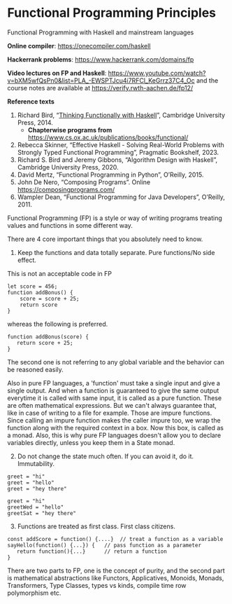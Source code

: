 # Functional Programming Principles

Functional Programming with Haskell and mainstream languages

**Online compiler**: https://onecompiler.com/haskell

**Hackerrank problems**: https://www.hackerrank.com/domains/fp

**Video lectures on FP and Haskell**: https://www.youtube.com/watch?v=bXM5wfQsPn0&list=PLA_-EWSPTJcu4i7RFCl_KeGrrz37C4_Oc and the course notes are available at https://verify.rwth-aachen.de/fp12/

**Reference texts**

1. Richard Bird, “[Thinking Functionally with Haskell](https://elhacker.info/manuales/Lenguajes%20de%20Programacion/Haskell/Thinking%20Functionally%20With%20Haskell.pdf)”, Cambridge University Press, 2014.
   - **Chapterwise programs from** https://www.cs.ox.ac.uk/publications/books/functional/
2. Rebecca Skinner, “Effective Haskell - Solving Real-World Problems with Strongly Typed Functional Programming”, Pragmatic Bookshelf, 2023.
3. Richard S. Bird and Jeremy Gibbons, “Algorithm Design with Haskell”, Cambridge University Press, 2020.
4. David Mertz, “Functional Programming in Python”, O’Reilly, 2015.
5. John De Nero, “Composing Programs”. Online https://composingprograms.com/
6. Wampler Dean, “Functional Programming for Java Developers”, O’Reilly, 2011.

Functional Programming (FP) is a style or way of writing programs treating values and functions in some different way.

There are 4 core important things that you absolutely need to know.

1. Keep the functions and data totally separate. Pure functions/No side effect.

This is not an acceptable code in FP
```
let score = 456;
function addBonus() {
    score = score + 25;
    return score
}
```
whereas the following is preferred.
```
function addBonus(score) {
   return score + 25;
}
```
The second one is not referring to any global variable and the behavior can be reasoned easily.

Also in pure FP languages, a 'function' must take a single input and give a single output. And when a function is guaranteed to give the same output everytime it is called with same input, it is called as a pure function. These are often mathematical expressions. But we can't always guarantee that, like in case of writing to a file for example. Those are impure functions. Since calling an impure function makes the caller impure too, we wrap the function along with the required context in a box. Now this box, is called as a monad. Also, this is why pure FP languages doesn't allow you to declare variables directly, unless you keep them in a State monad.

2. Do not change the state much often. If you can avoid it, do it. Immutability.
```
greet = "hi"
greet = "hello"
greet = "hey there"
```
```
greet = "hi"
greetWed = "hello"
greetSat = "hey there"
```
3. Functions are treated as first class. First class citizens.
```
const addScore = function() {....}  // treat a function as a variable
sayHello(function() {...}) {   // pass function as a parameter
   return function(){...}      // return a function
}
```

There are two parts to FP, one is the concept of purity, and the second part is mathematical abstractions like Functors, Applicatives, Monoids, Monads, Transformers, Type Classes, types vs kinds, compile time row polymorphism etc.
